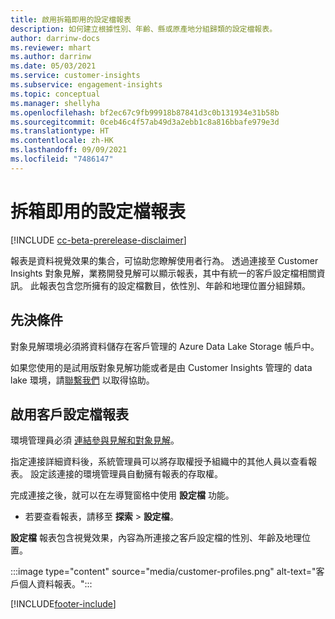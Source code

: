 ```yaml
---
title: 啟用拆箱即用的設定檔報表
description: 如何建立根據性別、年齡、縣或原產地分組歸類的設定檔報表。
author: darrinw-docs
ms.reviewer: mhart
ms.author: darrinw
ms.date: 05/03/2021
ms.service: customer-insights
ms.subservice: engagement-insights
ms.topic: conceptual
ms.manager: shellyha
ms.openlocfilehash: bf2ec67c9fb99918b87841d3c0b131934e31b58b
ms.sourcegitcommit: 0ceb46c4f57ab49d3a2ebb1c8a816bbafe979e3d
ms.translationtype: HT
ms.contentlocale: zh-HK
ms.lasthandoff: 09/09/2021
ms.locfileid: "7486147"
---
```

# <a name="out-of-box-profile-reports"></a>拆箱即用的設定檔報表

[!INCLUDE [cc-beta-prerelease-disclaimer](includes/cc-beta-prerelease-disclaimer.md)]

報表是資料視覺效果的集合，可協助您瞭解使用者行為。 透過連接至 Customer Insights 對象見解，業務開發見解可以顯示報表，其中有統一的客戶設定檔相關資訊。 此報表包含您所擁有的設定檔數目，依性別、年齡和地理位置分組歸類。

## <a name="prerequisites"></a>先決條件

對象見解環境必須將資料儲存在客戶管理的 Azure Data Lake Storage 帳戶中。

如果您使用的是試用版對象見解功能或者是由 Customer Insights 管理的 data lake 環境，請[聯繫我們](https://go.microsoft.com/fwlink/?linkid=2145734) 以取得協助。  


## <a name="enable-the-customer-profile-report"></a>啟用客戶設定檔報表

環境管理員必須 [連結參與見解和對象見解](integrate-audience-insights-engagement-insights.md)。

指定連接詳細資料後，系統管理員可以將存取權授予組織中的其他人員以查看報表。 設定該連接的環境管理員自動擁有報表的存取權。 

完成連接之後，就可以在左導覽窗格中使用 **設定檔** 功能。 

- 若要查看報表，請移至 **探索** > **設定檔**。

**設定檔** 報表包含視覺效果，內容為所連接之客戶設定檔的性別、年齡及地理位置。

:::image type="content" source="media/customer-profiles.png" alt-text="客戶個人資料報表。":::

[!INCLUDE[footer-include](../includes/footer-banner.md)]